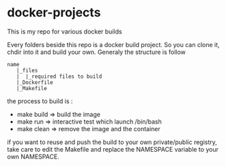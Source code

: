 docker-projects
===============

This is my repo for various docker builds

Every folders beside this repo is a docker build project. So you can clone it, chdir into it and build your own. 
Generaly the structure is follow


```
name 
   |_files
   |  |_required files to build
   |_Dockerfile
   |_Makefile
```
 
the process to build is :
 * make build => build the image
 * make run => interactive test which launch /bin/bash
 * make clean => remove the image and the container

if you want to reuse and push the build to your own private/public registry, take care to edit the Makefile and replace the NAMESPACE variable to your own NAMESPACE.
